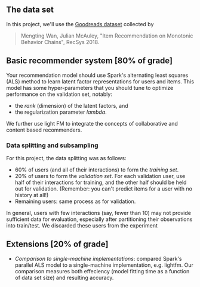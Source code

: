 
## The data set

In this project, we'll use the [Goodreads dataset](https://sites.google.com/eng.ucsd.edu/ucsdbookgraph/home) collected by 
> Mengting Wan, Julian McAuley, "Item Recommendation on Monotonic Behavior Chains", RecSys 2018.


## Basic recommender system [80% of grade]

Your recommendation model should use Spark's alternating least squares (ALS) method to learn latent factor representations for users and items.
This model has some hyper-parameters that you should tune to optimize performance on the validation set, notably: 

  - the *rank* (dimension) of the latent factors, and
  - the regularization parameter *lambda*.
  
 We further use light FM to integrate the concepts of collaborative and content based recommenders.

### Data splitting and subsampling

For this project, the data splitting was as follows:
  -  60% of users (and all of their interactions) to form the *training set*.
  -  20% of users to form the *validation set*.  For each validation user, use half of their interactions for training, and the other half should be held out for validation.  (Remember: you can't predict items for a user with no history at all!)
  - Remaining users: same process as for validation.

In general, users with few interactions (say, fewer than 10) may not provide sufficient data for evaluation, especially after partitioning their observations into train/test.
We discarded these users from the experiment

## Extensions [20% of grade]
   - *Comparison to single-machine implementations*: compared Spark's parallel ALS model to a single-machine implementation, e.g. lightfm. Our comparison measures both effeciency (model fitting time as a function of data set size) and resulting accuracy.
